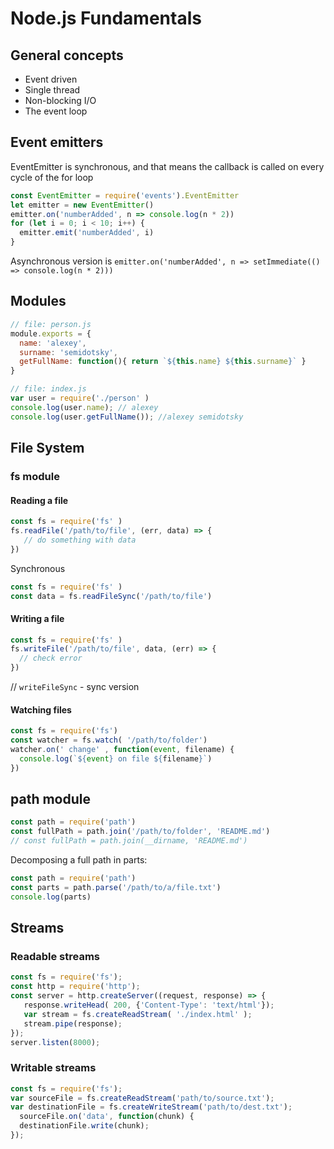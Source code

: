 # Node.js Fundamentals

## General concepts

* Event driven
* Single thread
* Non-blocking I/O
* The event loop

## Event emitters

EventEmitter is synchronous, and that means the callback is called on every cycle of the for loop

```js
const EventEmitter = require('events').EventEmitter
let emitter = new EventEmitter()
emitter.on('numberAdded', n => console.log(n * 2))
for (let i = 0; i < 10; i++) {
  emitter.emit('numberAdded', i)
}
```

Asynchronous version is `emitter.on('numberAdded', n => setImmediate(() => console.log(n * 2)))`

## Modules

```js
// file: person.js
module.exports = {
  name: 'alexey',
  surname: 'semidotsky',
  getFullName: function(){ return `${this.name} ${this.surname}` }
}

// file: index.js
var user = require('./person' )
console.log(user.name); // alexey
console.log(user.getFullName()); //alexey semidotsky
```

## File System

### fs module

#### Reading a file

```js
const fs = require('fs' )
fs.readFile('/path/to/file', (err, data) => {
   // do something with data
})
```

Synchronous

```js
const fs = require('fs' )
const data = fs.readFileSync('/path/to/file')
```

#### Writing a file

```js
const fs = require('fs' )
fs.writeFile('/path/to/file', data, (err) => {
  // check error
})
```

// `writeFileSync` - sync version

#### Watching files

```js
const fs = require('fs')
const watcher = fs.watch( '/path/to/folder')
watcher.on(' change' , function(event, filename) {
  console.log(`${event} on file ${filename}`)
})
```

## path module

```js
const path = require('path')
const fullPath = path.join('/path/to/folder', 'README.md')
// const fullPath = path.join(__dirname, 'README.md')
```

Decomposing a full path in parts:

```js
const path = require('path')
const parts = path.parse('/path/to/a/file.txt')
console.log(parts)
```

## Streams

### Readable streams

```js
const fs = require('fs');
const http = require('http');
const server = http.createServer((request, response) => {
   response.writeHead( 200, {'Content-Type': 'text/html'});
   var stream = fs.createReadStream( './index.html' );
   stream.pipe(response);
});
server.listen(8000);
```

### Writable streams

```js
const fs = require('fs');
var sourceFile = fs.createReadStream('path/to/source.txt');
var destinationFile = fs.createWriteStream('path/to/dest.txt');
  sourceFile.on('data', function(chunk) {
  destinationFile.write(chunk);
});
```